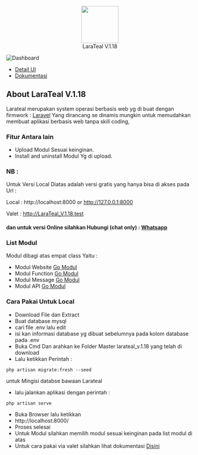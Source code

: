 <p align="center">
    <img src="https://user-images.githubusercontent.com/127891037/225124851-a0b010d3-ff8f-4b30-a1ed-c3ba1dddfdca.png" width="100"><br>
    LaraTeal V.1.18
</p>

![Dashboard](https://user-images.githubusercontent.com/127891037/225131048-4658d7b3-28db-451b-9e3b-3b4b9a58012f.png)

- [Detail UI](https://github.com/laratealcorp/detail_master) 
- [Dokumentasi](https://github.com/laratealcorp/doc) 


## About LaraTeal V.1.18

Larateal merupakan system operasi berbasis web yg di buat dengan firmwork : [Laravel](https://laravel.com/) Yang dirancang se dinamis mungkin untuk memudahkan membuat aplikasi berbasis web tanpa skill coding, 

### Fitur Antara lain

- Upload Modul Sesuai keinginan.
- Install and uninstall Modul Yg di upload.

### NB :

Untuk Versi Local Diatas adalah versi gratis yang hanya bisa di akses pada Url :

Local : http://localhost:8000 or http://127.0.0.1:8000

Valet : http://LaraTeal_V.1.18.test

#### dan untuk versi Online silahkan Hubungi (chat only) : [Whatsapp](https://wa.me/083136245050)

### List Modul
Modul dibagi atas empat class Yaitu :

- Modul Website [Go Modul](https://github.com/laratealcorp/modul_web)
- Modul Function [Go Modul](https://github.com/laratealcorp/modul_function)
- Modul Message [Go Modul](https://github.com/laratealcorp/modul_msg)
- Modul API [Go Modul](https://github.com/laratealcorp/modul_api)

### Cara Pakai Untuk Local

- Download File dan Extract
- Buat database mysql 
- cari file .env lalu edit
- isi kan informasi database yg dibuat sebelumnya pada kolom database pada .env
- Buka Cmd Dan arahkan ke Folder Master larateal_v.1.18 yang telah di download
- Lalu ketikkan Perintah :
```
php artisan migrate:fresh --seed
```
untuk Mingisi databse bawaan Larateal

- lalu jalankan aplikasi dengan perintah :
```
php artisan serve
```
- Buka Browser lalu ketikkan 
- http://localhost:8000/
- Proses selesai
- Untuk Modul silahkan memilih modul sesuai keinginan pada list modul di atas
- Untuk cara pakai via valet silahkan lihat dokumentasi [Disini](https://laravel.com/docs/10.x/valet)



